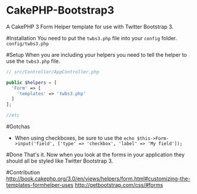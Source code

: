 CakePHP-Bootstrap3
==================

A CakePHP 3 Form Helper template for use with Twitter Bootstrap 3.

#Installation
You need to put the `twbs3.php` file into your `config` folder. `config/twbs3.php`

#Setup
When you are including your helpers you need to tell the helper to use the `twbs3.php` file.

```php
// src/Controller/AppController.php

public $helpers = [
  'Form' => [
    'templates' => 'twbs3.php'
  ]
];

//etc
```

#Gotchas
* When using checkboxes, be sure to use the `echo $this->Form->input('field', ['type' => 'checkbox', 'label' => 'My field']);`

#Done
That's it. Now when you look at the forms in your application they should all be styled like Twitter Bootstrap 3.

#Contribution
http://book.cakephp.org/3.0/en/views/helpers/form.html#customizing-the-templates-formhelper-uses
http://getbootstrap.com/css/#forms
